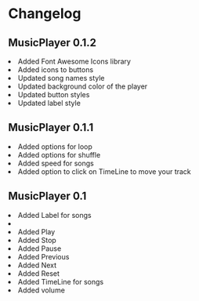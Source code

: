 # Changelog
## MusicPlayer 0.1.2

<li>Added Font Awesome Icons library</li>
<li>Added icons to buttons</li>
<li>Updated song names style</li>
<li>Updated background color of the player</li>
<li>Updated button styles</li>
<li>Updated label style</li>

## MusicPlayer 0.1.1

<li>Added options for loop</li>
<li>Added options for shuffle</li>
<li>Added speed for songs</li>
<li>Added option to click on TimeLine to move your track</li>

## MusicPlayer 0.1

<li>Added Label for songs<li>
<li>Added Play</li>
<li>Added Stop</li>
<li>Added Pause</li>
<li>Added Previous</li>
<li>Added Next</li>
<li>Added Reset </li>
<li>Added TimeLine for songs</li>
<li>Added volume</li>
